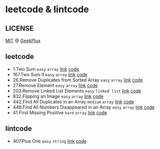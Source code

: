 # leetcode & lintcode

## LICENSE

[MIT](./LICENSE) @ [GeekPlux](https://github.com/geekplux)

## leetcode

- 1.Two Sum `easy` `array` [link](https://leetcode.com/problems/two-sum/description/) [code](./leetcode_1.js)
- 167.Two Sum II `easy` `array` [link](https://leetcode.com/problems/two-sum-ii-input-array-is-sorted/description/) [code](./leetcode_167.js)
- 26.Remove Duplicates from Sorted Array `easy` `array` [link](https://leetcode.com/problems/remove-duplicates-from-sorted-array/description/) [code](./leetcode_26.js)
- 27.Remove Element `easy` `array` [link](https://leetcode.com/problems/remove-element/description/) [code](./leetcode_27.js)
- 203.Remove Linked List Elements `easy` `linked list` [link](https://leetcode.com/problems/remove-linked-list-elements/description/) [code](./leetcode_203.js)
- 832.Flipping an Image `easy` `array` [link](https://leetcode.com/problems/flipping-an-image/description/) [code](./leetcode_832.js)
- 442.Find All Duplicates in an Array `medium` `array` [link](https://leetcode.com/problems/find-all-duplicates-in-an-array/description/) [code](./leetcode_442.js)
- 448.Find All Numbers Disappeared in an Array `easy` `array` [link](https://leetcode.com/problems/find-all-numbers-disappeared-in-an-array/description/) [code](./leetcode_448.js)
- 41.First Missing Positive `hard` `array` [link](https://leetcode.com/problems/first-missing-positive/description/) [code](./leetcode_41.js)

## lintcode

- 407.Plus One `easy` `string` [link](https://lintcode.com/problem/plus-one/description) [code](./lintcode_407.js)


